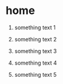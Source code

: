 # home
1. something text 1
2. something text 2
3. something text 3

4. something text 4
5. something text 5

